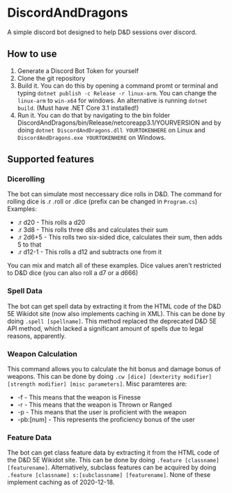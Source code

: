 # DiscordAndDragons
A simple discord bot designed to help D&D sessions over discord.
## How to use
1. Generate a Discord Bot Token for yourself
2. Clone the git repository
3. Build it. You can do this by opening a command promt or terminal and typing `dotnet publish -c Release -r linux-arm`. You can change the `linux-arm` to `win-x64` for windows. An alternative is running `dotnet build`. (Must have .NET Core 3.1 installed!)
4. Run it. You can do that by navigating to the bin folder DiscordAndDragons/bin/Release/netcoreapp3.1/YOURVERSION and by doing `dotnet DiscordAndDragons.dll YOURTOKENHERE` on Linux and `DiscordAndDragons.exe YOURTOKENHERE` on Windows.
## Supported features
### Dicerolling
The bot can simulate most neccessary dice rolls in D&D. The command for rolling dice is .r .roll or .dice (prefix can be changed in `Program.cs`)  
Examples:
* .r d20 - This rolls a d20
* .r 3d8 - This rolls three d8s and calculates their sum
* .r 2d6+5 - This rolls two six-sided dice, calculates their sum, then adds 5 to that
* .r d12-1 - This rolls a d12 and subtracts one from it

You can mix and match all of these examples. Dice values aren't restricted to D&D dice (you can also roll a d7 or a d666)
### Spell Data
The bot can get spell data by extracting it from the HTML code of the D&D 5E Wikidot site (now also implements caching in XML). This can be done by doing `.spell [spellname]`. This method replaced the deprecated D&D 5E API method, which lacked a significant amount of spells due to legal reasons, apparently.
### Weapon Calculation
This command allows you to calculate the hit bonus and damage bonus of weapons. This can be done by doing `.cw [dice] [dexterity modifier] [strength modifier] [misc parameters]`. Misc paramteres are:
* -f - This means that the weapon is Finesse
* -r - This means that the weapon is Thrown or Ranged
* -p - This means that the user is proficient with the weapon
* -pb:[num] - This represents the proficiency bonus of the user
### Feature Data
The bot can get class feature data by extracting it from the HTML code of the D&D 5E Wikidot site. This can be done by doing `.feature [classname] [featurename]`. Alternatively, subclass features can be acquired by doing `.feature [classname] s:[subclassname] [featurename]`. None of these implement caching as of 2020-12-18.
